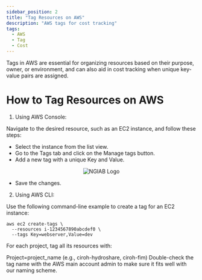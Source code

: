 ```yaml
---
sidebar_position: 2
title: "Tag Resources on AWS"
description: "AWS tags for cost tracking"
tags:
  - AWS
  - Tag
  - Cost
---
```


Tags in AWS are essential for organizing resources based on their purpose, owner, or environment, and can also aid in cost tracking when unique key-value pairs are assigned.

# How to Tag Resources on AWS

1. Using AWS Console:

Navigate to the desired resource, such as an EC2 instance, and follow these steps:

- Select the instance from the list view.
- Go to the Tags tab and click on the Manage tags button.
- Add a new tag with a unique Key and Value.
  
<p align="center">
<img src="/img/EC2-CreateTag.png" alt="NGIAB Logo" style={{'width':'50%', 'height':'50%'}}/>
</p>

- Save the changes.

2. Using AWS CLI:

Use the following command-line example to create a tag for an EC2 instance:
  ```
  aws ec2 create-tags \
    --resources i-1234567890abcdef0 \
    --tags Key=webserver,Value=dev
  ```

For each project, tag all its resources with:

Project=project_name (e.g., ciroh-hydroshare, ciroh-fim)
Double-check the tag name with the AWS main account admin to make sure it fits well with our naming scheme.
